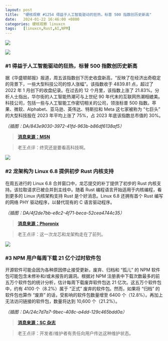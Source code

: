```yaml
---
layout: post
title:	"硬核观察 #1254 得益于人工智能驱动的狂热，标普 500 指数创历史新高"
date:	2024-01-22 16:46:00 +0800 
categories:	硬核观察 linuxcn 
tags:	[linuxcn,Rust,AI,NPM]
---
```



![](/Asserts/Images//attachment/album/202401/22/164429oc67cl43sgzp222k.jpg)


![](/Asserts/Images//attachment/album/202401/22/164439z11viffio1hubwxu.png)


### #1 得益于人工智能驱动的狂热，标普 500 指数创历史新高


据《华盛顿邮报》报道，周五该指数创下历史收盘新高，“反映了在经济出奇稳定的背景下，一些大型科技公司的惊人涨幅”。该指数收于 4839.81 点，超过了 2022 年 1 月创下的收盘纪录。在过去的 12 个月里，该指数上涨了 21.83%。分析人士指出，华尔街的人工智能热潮可与上世纪 90 年代末的互联网热潮相媲美。科技公司，包括一些与人工智能工作密切相关的公司，领涨标普 500 指数。苹果、微软、Alphabet、亚马逊、英伟达、特斯拉和 Meta 这七家被称为 “七巨头” 的大型科技股在 2023 年平均上涨了 75%，占 2023 年底该指数总市值的 30%。


*（插图：DA/843e9030-3972-41fd-963b-b86df6138af5）*



> 
> **[消息来源：MSN](https://www.msn.com/en-us/money/markets/s-p-500-closes-at-record-high-capping-a-strong-run-for-stocks/ar-BB1gXQmn)**
> 
> 
> 



> 
> 老王点评：终究还是要看高科技啊。
> 
> 
> 


![](/Asserts/Images//attachment/album/202401/22/164503xlnnt1p8ni1bdpo4.png)


### #2 龙架构为 Linux 6.8 提供初步 Rust 内核支持


在周五进行的 Linux 6.8 合并窗口中，龙芯提交的补丁提供了初步的 Rust 内核支持。该拉取请求已被合并到主线中。随着 Rust 编程语言开始适用于内核编程，看到更多的 Linux 内核架构支持 Rust 是个好消息。Linux 6.8 还拥有首个 Rust 编写的网络 PHY 驱动程序，以替代现有的 C 语言驱动程序。


*（插图：DA/4f2de7bb-e8c2-4f71-beca-52cea4744c35）*



> 
> **[消息来源：Phoronix](https://www.phoronix.com/news/LoongArch-Linux-6.8)**
> 
> 
> 



> 
> 老王点评：这一次龙芯和龙架构走在了前列。
> 
> 
> 


![](/Asserts/Images//attachment/album/202401/22/164525y9clny7dym204mzl.png)


### #3 NPM 用户每周下载 21 亿个过时软件包


开源软件可能会因为各种原因停止接受更新，废弃、归档和 “孤儿” 的 NPM 软件包可能包含未修补和/或未报告的漏洞。根据对 NPM 注册表中下载次数最多的前五万个软件包的统计分析，估计每周下载废弃软件包达 21 亿次。这五万个软件包中，约有 4100 个（8.2%）属于 “正式” 废弃的软件包。然而，如果将 “归档” 的软件包也算作 “废弃” 的话，受影响的软件包数量增至 6400 个（12.8%）。再加上无法访问链接的软件包，数量将达到 10,600 个（21.2%）。


*（插图：DA/24c7d7a7-9bec-408c-a4dd-129c465bdd0a）*



> 
> **[消息来源：SC 杂志](https://www.scmagazine.com/news/npm-registry-users-download-2-1b-deprecated-packages-weekly-researchers-say)**
> 
> 
> 



> 
> 老王点评：开发者/维护者有责任向用户传达这种维护状态。
> 
> 
>

